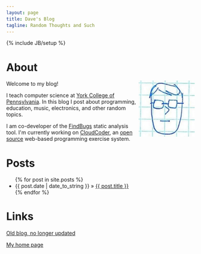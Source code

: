 ```yaml
---
layout: page
title: Dave's Blog
tagline: Random Thoughts and Such
---
```

{% include JB/setup %}

# About

<img style="float: right; width: 150px;" src="img/selfPortrait.jpg" alt="Self portrait" />

Welcome to my blog!

I teach computer science at [York College of Pennsylvania](http://www.ycp.edu).
In this blog I post about programming, education, music, electronics, and other random
topics.

I am co-developer of the [FindBugs](http://findbugs.sourceforge.net) static
analysis tool.  I'm currently working on [CloudCoder](http://cloudcoder.org),
an [open source](http://github.com/daveho/CloudCoder) web-based programming exercise system.

# Posts

<ul class="posts">
  {% for post in site.posts %}
    <li><span>{{ post.date | date_to_string }}</span> &raquo; <a href="{{ BASE_PATH }}{{ post.url }}">{{ post.title }}</a></li>
  {% endfor %}
</ul>

# Links

[Old blog, no longer updated](http://fullofleaves.blogspot.com/)

[My home page](http://faculty.ycp.edu/~dhovemey)
